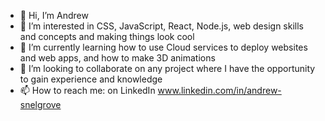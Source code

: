 - 👋 Hi, I’m Andrew
- 👀 I’m interested in CSS, JavaScript, React, Node.js, web design skills and concepts and making things look cool 
- 🌱 I’m currently learning how to use Cloud services to deploy websites and web apps, and how to make 3D animations
- 💞️ I’m looking to collaborate on any project where I have the opportunity to gain experience and knowledge
- 📫 How to reach me: on LinkedIn www.linkedin.com/in/andrew-snelgrove 

<!---
asnelgrove/asnelgrove is a ✨ special ✨ repository because its `README.md` (this file) appears on your GitHub profile.
You can click the Preview link to take a look at your changes.
--->

